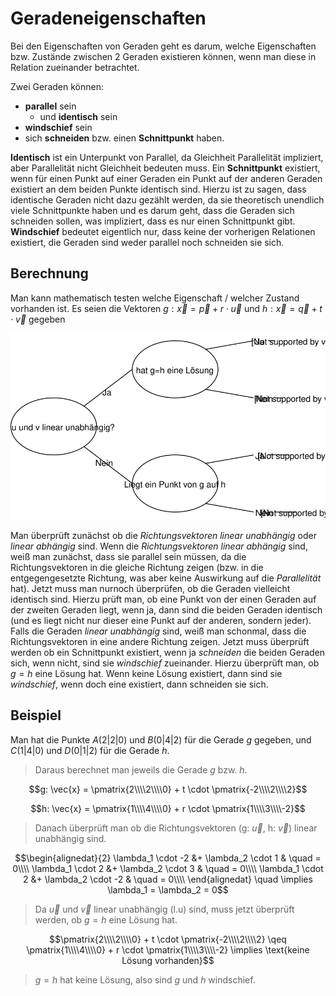 # Geradeneigenschaften

Bei den Eigenschaften von Geraden geht es darum, welche Eigenschaften bzw. Zustände zwischen 2 Geraden existieren können, wenn man diese in Relation zueinander betrachtet.

Zwei Geraden können:
- **parallel** sein
  - und **identisch** sein
- **windschief** sein
- sich **schneiden** bzw. einen **Schnittpunkt** haben.

**Identisch** ist ein Unterpunkt von Parallel, da Gleichheit Parallelität impliziert, aber Parallelität nicht Gleichheit bedeuten muss. Ein **Schnittpunkt** existiert, wenn für einen Punkt auf einer Geraden ein Punkt auf der anderen Geraden existiert an dem beiden Punkte identisch sind. Hierzu ist zu sagen, dass identische Geraden nicht dazu gezählt werden, da sie theoretisch unendlich viele Schnittpunkte haben und es darum geht, dass die Geraden sich schneiden sollen, was impliziert, dass es nur einen Schnittpunkt gibt. **Windschief** bedeutet eigentlich nur, dass keine der vorherigen Relationen existiert, die Geraden sind weder parallel noch schneiden sie sich. 

## Berechnung

Man kann mathematisch testen welche Eigenschaft / welcher Zustand vorhanden ist. Es seien die Vektoren  $g: \vec{x} = \vec{p} + r \cdot \vec{u}$ und $h: \vec{x} = \vec{q} + t \cdot \vec{v}$ gegeben

![grafische Darstellung des darunter beschriebenden Vorgehen](../assets/Mathe-diagrams-Geradeneigenschaften.svg)

Man überprüft zunächst ob die *Richtungsvektoren* *linear unabhängig* oder *linear abhängig* sind. Wenn die *Richtungsvektoren* *linear abhängig* sind, weiß man zunächst, dass sie parallel sein müssen, da die Richtungsvektoren in die gleiche Richtung zeigen (bzw. in die entgegengesetzte Richtung, was aber keine Auswirkung auf die *Parallelität* hat). Jetzt muss man nurnoch überprüfen, ob die Geraden vielleicht identisch sind. Hierzu prüft man, ob eine Punkt von der einen Geraden auf der zweiten Geraden liegt, wenn ja, dann sind die beiden Geraden identisch (und es liegt nicht nur dieser eine Punkt auf der anderen, sondern jeder). Falls die Geraden *linear unabhängig* sind, weiß man schonmal, dass die Richtungsvektoren in eine andere Richtung zeigen. Jetzt muss überprüft werden ob ein Schnittpunkt existiert, wenn ja *schneiden* die beiden Geraden sich, wenn nicht, sind sie *windschief* zueinander. Hierzu überprüft man, ob $g = h$ eine Lösung hat. Wenn keine Lösung existiert, dann sind sie *windschief*, wenn doch eine existiert, dann schneiden sie sich.

## Beispiel

Man hat die Punkte $A(2 \vert 2 \vert 0)$ und $B(0 \vert 4 \vert 2)$ für die Gerade $g$ gegeben, und $C(1 \vert 4 \vert 0)$ und $D(0 \vert 1 \vert 2)$ für die Gerade $h$. 

> Daraus berechnet man jeweils die Gerade $g$ bzw. $h$.

$$g: \vec{x} = \pmatrix{2\\\\2\\\\0} + t \cdot \pmatrix{-2\\\\2\\\\2}$$

$$h: \vec{x} = \pmatrix{1\\\\4\\\\0} + r \cdot \pmatrix{1\\\\3\\\\-2}$$

> Danach überprüft man ob die Richtungsvektoren (g: $\vec{u}$, h: $\vec{v}$) linear unabhängig sind.

$$\begin{alignedat}{2}
\lambda_1 \cdot -2 &+ \lambda_2 \cdot 1 & \quad = 0\\\\
\lambda_1 \cdot 2 &+  \lambda_2 \cdot 3 & \quad = 0\\\\
\lambda_1 \cdot 2 &+  \lambda_2 \cdot -2 & \quad = 0\\\\
\end{alignedat} \quad \implies \lambda_1 = \lambda_2 = 0$$

> Da $\vec{u}$ und $\vec{v}$ linear unabhängig (l.u) sind, muss jetzt überprüft werden, ob $g = h$ eine Lösung hat.

$$\pmatrix{2\\\\2\\\\0} + t \cdot \pmatrix{-2\\\\2\\\\2} \qeq \pmatrix{1\\\\4\\\\0} + r \cdot \pmatrix{1\\\\3\\\\-2} \implies \text{keine Lösung vorhanden}$$

> $g = h$ hat keine Lösung, also sind $g$ und $h$ windschief.
